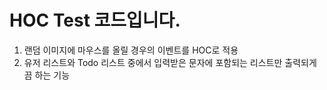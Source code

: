 # HOC Test 코드입니다.
1. 랜덤 이미지에 마우스를 올릴 경우의 이벤트를 HOC로 적용
2. 유저 리스트와 Todo 리스트 중에서 입력받은 문자에 포함되는 리스트만 출력되게끔 하는 기능
